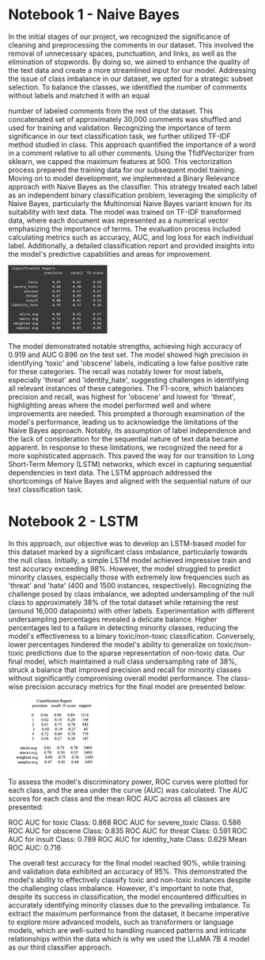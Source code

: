 
# Notebook 1 - Naive Bayes
In the initial stages of our project, we recognized the significance of cleaning and preprocessing the comments in our dataset. This involved the removal of unnecessary spaces, punctuation, and links, as well as the elimination of stopwords. By doing so, we aimed to enhance the quality of the text data and create a more streamlined input for our model.
Addressing the issue of class imbalance in our dataset, we opted for a strategic subset selection. To balance the classes, we identified the number of comments without labels and matched it with an equal
 
number of labeled comments from the rest of the dataset. This concatenated set of approximately 30,000 comments was shuffled and used for training and validation.
Recognizing the importance of term significance in our text classification task, we further utilized TF-IDF method studied in class. This approach quantified the importance of a word in a comment relative to all other comments. Using the TfidfVectorizer from sklearn, we capped the maximum features at 500. This vectorization process prepared the training data for our subsequent model training.
Moving on to model development, we implemented a Binary Relevance approach with Naive Bayes as the classifier. This strategy treated each label as an independent binary classification problem, leveraging the simplicity of Naive Bayes, particularly the Multinomial Naive Bayes variant known for its suitability with text data.
The model was trained on TF-IDF transformed data, where each document was represented as a numerical vector emphasizing the importance of terms. The evaluation process included calculating metrics such as accuracy, AUC, and log loss for each individual label. Additionally, a detailed classification report and provided insights into the model's predictive capabilities and areas for improvement.

<img src="image.png" alt="alt text" width="200">

The model demonstrated notable strengths, achieving high accuracy of 0.919 and AUC 0.896 on the test set. The model showed high precision in identifying 'toxic' and 'obscene' labels, indicating a low false positive rate for these categories. The recall was notably lower for most labels, especially 'threat' and 'identity_hate', suggesting challenges in identifying all relevant instances of these categories. The F1-score, which balances precision and recall, was highest for 'obscene' and lowest for 'threat', highlighting areas where the model performed well and where improvements are needed.
This prompted a thorough examination of the model's performance, leading us to acknowledge the limitations of the Naive Bayes approach. Notably, its assumption of label independence and the lack of consideration for the sequential nature of text data became apparent.
In response to these limitations, we recognized the need for a more sophisticated approach. This paved the way for our transition to Long Short-Term Memory (LSTM) networks, which excel in capturing sequential dependencies in text data. The LSTM approach addressed the shortcomings of Naive Bayes and aligned with the sequential nature of our text classification task.


# Notebook 2 - LSTM
In this approach, our objective was to develop an LSTM-based model for this dataset marked by a significant class imbalance, particularly towards the null class. Initially, a simple LSTM model achieved impressive train and test accuracy exceeding 98%. However, the model struggled to predict minority classes, especially those with extremely low frequencies such as 'threat' and 'hate' (400 and 1500 instances, respectively). Recognizing the challenge posed by class imbalance, we adopted undersampling of the null class to approximately 38% of the total dataset while retaining the rest (around 16,000 datapoints) with other labels.
Experimentation with different undersampling percentages revealed a delicate balance. Higher percentages led to a failure in detecting minority classes, reducing the model's effectiveness to a binary toxic/non-toxic classification. Conversely, lower percentages hindered the model's ability to generalize on toxic/non-toxic predictions due to the sparse representation of non-toxic data. Our final model, which maintained a null class undersampling rate of 38%, struck a balance that improved precision and recall for minority classes without significantly compromising overall model performance.
The class-wise precision accuracy metrics for the final model are presented below:

<img src="image-1.png" alt="alt text" width="200">

To assess the model's discriminatory power, ROC curves were plotted for each class, and the area under the curve (AUC) was calculated. The AUC scores for each class and the mean ROC AUC across all classes are presented:

ROC AUC for toxic Class: 0.868
ROC AUC for severe_toxic Class: 0.586 ROC AUC for obscene Class: 0.835 ROC AUC for threat Class: 0.591
ROC AUC for insult Class: 0.789
ROC AUC for identity_hate Class: 0.629
Mean ROC AUC: 0.716

The overall test accuracy for the final model reached 90%, while training and validation data exhibited an accuracy of 95%. This demonstrated the model's ability to effectively classify toxic and non-toxic instances despite the challenging class imbalance.
However, it's important to note that, despite its success in classification, the model encountered difficulties in accurately identifying minority classes due to the prevailing imbalance. To extract the
maximum performance from the dataset, it became imperative to explore more advanced models, such as transformers or language models, which are well-suited to handling nuanced patterns and intricate relationships within the data which is why we used the LLaMA 7B 4 model as our third classifier approach.